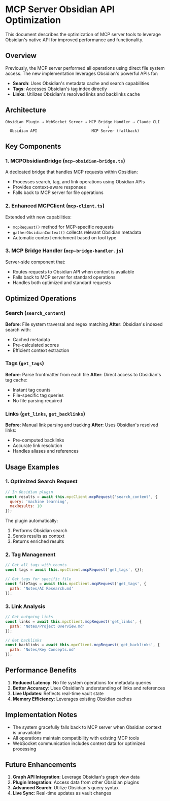 # MCP Server Obsidian API Optimization

This document describes the optimization of MCP server tools to leverage Obsidian's native API for improved performance and functionality.

## Overview

Previously, the MCP server performed all operations using direct file system access. The new implementation leverages Obsidian's powerful APIs for:

- **Search**: Uses Obsidian's metadata cache and search capabilities
- **Tags**: Accesses Obsidian's tag index directly
- **Links**: Utilizes Obsidian's resolved links and backlinks cache

## Architecture

```
Obsidian Plugin → WebSocket Server → MCP Bridge Handler → Claude CLI
      ↓                                      ↓
  Obsidian API                        MCP Server (fallback)
```

## Key Components

### 1. MCPObsidianBridge (`mcp-obsidian-bridge.ts`)

A dedicated bridge that handles MCP requests within Obsidian:

- Processes search, tag, and link operations using Obsidian APIs
- Provides context-aware responses
- Falls back to MCP server for file operations

### 2. Enhanced MCPClient (`mcp-client.ts`)

Extended with new capabilities:

- `mcpRequest()` method for MCP-specific requests
- `gatherObsidianContext()` collects relevant Obsidian metadata
- Automatic context enrichment based on tool type

### 3. MCP Bridge Handler (`mcp-bridge-handler.js`)

Server-side component that:

- Routes requests to Obsidian API when context is available
- Falls back to MCP server for standard operations
- Handles both optimized and standard requests

## Optimized Operations

### Search (`search_content`)

**Before**: File system traversal and regex matching
**After**: Obsidian's indexed search with:
- Cached metadata
- Pre-calculated scores
- Efficient context extraction

### Tags (`get_tags`)

**Before**: Parse frontmatter from each file
**After**: Direct access to Obsidian's tag cache:
- Instant tag counts
- File-specific tag queries
- No file parsing required

### Links (`get_links`, `get_backlinks`)

**Before**: Manual link parsing and tracking
**After**: Uses Obsidian's resolved links:
- Pre-computed backlinks
- Accurate link resolution
- Handles aliases and references

## Usage Examples

### 1. Optimized Search Request

```javascript
// In Obsidian plugin
const results = await this.mpcClient.mcpRequest('search_content', {
  query: 'machine learning',
  maxResults: 10
});
```

The plugin automatically:
1. Performs Obsidian search
2. Sends results as context
3. Returns enriched results

### 2. Tag Management

```javascript
// Get all tags with counts
const tags = await this.mpcClient.mcpRequest('get_tags', {});

// Get tags for specific file
const fileTags = await this.mpcClient.mcpRequest('get_tags', {
  path: 'Notes/AI Research.md'
});
```

### 3. Link Analysis

```javascript
// Get outgoing links
const links = await this.mpcClient.mcpRequest('get_links', {
  path: 'Notes/Project Overview.md'
});

// Get backlinks
const backlinks = await this.mpcClient.mcpRequest('get_backlinks', {
  path: 'Notes/Key Concepts.md'  
});
```

## Performance Benefits

1. **Reduced Latency**: No file system operations for metadata queries
2. **Better Accuracy**: Uses Obsidian's understanding of links and references
3. **Live Updates**: Reflects real-time vault state
4. **Memory Efficiency**: Leverages existing Obsidian caches

## Implementation Notes

- The system gracefully falls back to MCP server when Obsidian context is unavailable
- All operations maintain compatibility with existing MCP tools
- WebSocket communication includes context data for optimized processing

## Future Enhancements

1. **Graph API Integration**: Leverage Obsidian's graph view data
2. **Plugin Integration**: Access data from other Obsidian plugins
3. **Advanced Search**: Utilize Obsidian's query syntax
4. **Live Sync**: Real-time updates as vault changes